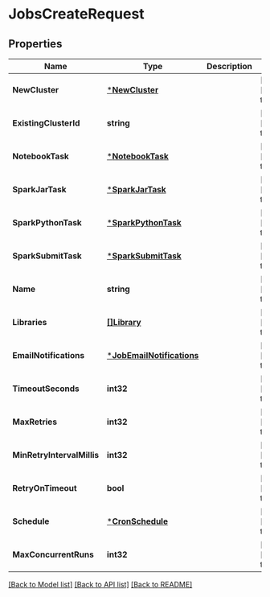 # JobsCreateRequest

## Properties
Name | Type | Description | Notes
------------ | ------------- | ------------- | -------------
**NewCluster** | [***NewCluster**](NewCluster.md) |  | [optional] [default to null]
**ExistingClusterId** | **string** |  | [optional] [default to null]
**NotebookTask** | [***NotebookTask**](NotebookTask.md) |  | [optional] [default to null]
**SparkJarTask** | [***SparkJarTask**](SparkJarTask.md) |  | [optional] [default to null]
**SparkPythonTask** | [***SparkPythonTask**](SparkPythonTask.md) |  | [optional] [default to null]
**SparkSubmitTask** | [***SparkSubmitTask**](SparkSubmitTask.md) |  | [optional] [default to null]
**Name** | **string** |  | [optional] [default to null]
**Libraries** | [**[]Library**](Library.md) |  | [optional] [default to null]
**EmailNotifications** | [***JobEmailNotifications**](JobEmailNotifications.md) |  | [optional] [default to null]
**TimeoutSeconds** | **int32** |  | [optional] [default to null]
**MaxRetries** | **int32** |  | [optional] [default to null]
**MinRetryIntervalMillis** | **int32** |  | [optional] [default to null]
**RetryOnTimeout** | **bool** |  | [optional] [default to null]
**Schedule** | [***CronSchedule**](CronSchedule.md) |  | [optional] [default to null]
**MaxConcurrentRuns** | **int32** |  | [optional] [default to null]

[[Back to Model list]](../README.md#documentation-for-models) [[Back to API list]](../README.md#documentation-for-api-endpoints) [[Back to README]](../README.md)


